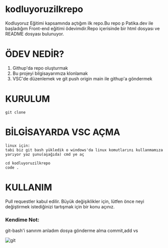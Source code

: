 # kodluyoruzilkrepo
Kodluyoruz Eğitimi kapsamında açtığım ilk repo.Bu repo  p   Patika.dev ile başladığım Front-end eğitimi ödevimdir.Repo içerisinde bir html dosyası ve README dosyası bulunuyor.

# ÖDEV NEDİR?
1. Githup'da repo oluşturmak
2. Bu projeyi bilgisayarımıza klonlamak
3. VSC'de düzenlemek ve git push origin main ile githup'a göndermek

# KURULUM
```
git clone 

```
# BİLGİSAYARDA VSC AÇMA
```
linux için:
tabi biz git bash yükledik o windows'da linux komutlarını kullanmamıza yarıyor yaz şunu(aşağıda) cmd ye aç

cd kodluyoruzilkrepo
code .
```

# KULLANIM
Pull requestler kabul edilir. Büyük değişiklikler için, lütfen önce neyi değiştirmek istediğinizi tartışmak için bir konu açınız.

### Kendime Not:
git-bash'i sanırım anladım dosya gönderme alma commit,add vs

![git](https://user-images.githubusercontent.com/115823740/196056096-0769b34f-4656-4dd6-adc9-a98163655eaf.png)


